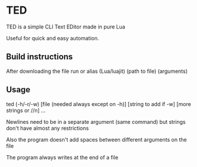 # TED
TED is a simple CLI Text EDitor made in pure Lua

Useful for quick and easy automation.

Build instructions
-----
After downloading the file run or alias (Lua/luajit) (path to file) (arguments)

Usage
-----
ted (-h/-r/-w) [file (needed always except on -h)] [string to add if -w] [more strings or //n] ...

Newlines need to be in a separate argument (same command) but strings don't have almost any restrictions

Also the program doesn't add spaces between different arguments on the file

The program always writes at the end of a file
